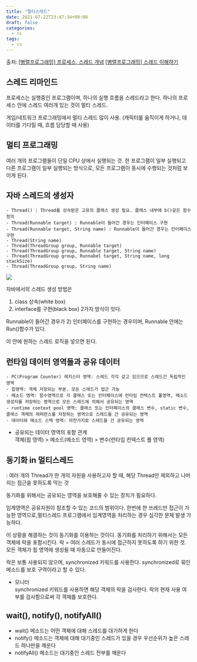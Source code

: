 ```yaml
---
title: "멀티스레드"
date: 2021-07-22T23:47:34+09:00
draft: false
categories:
  - cs
tags:
  - cs
---
```



출처:
[[병렬프로그래밍] 프로세스, 스레드 개념](https://12bme.tistory.com/65?category=682904)
[[병렬프로그래밍] 스레드 이해하기](https://12bme.tistory.com/66?category=682904)

## 스레드 리마인드

프로세스는 실행중인 프로그램이며, 하나의 실행 흐름을 스레드라고 한다.
하나의 프로세스 안에 스레드 여러개 있는 것이 멀티 스레드.

게임/네트워크 프로그래밍에서 멀티 스레드 많이 사용.
(캐릭터를 움직이게 하거나, 데이터를 기다릴 때, 흐름 담당할 때 사용)

## 멀티 프로그래밍

여러 개의 프로그램들이 단일 CPU 상에서 실행되는 것.
한 프로그램이 일부 실행되고 다른 프로그램이 일부 실행되는 방식으로,
모든 프로그램이 동시에 수행되는 것처럼 보이게 된다.

## 자바 스레드의 생성자

```
- Thread() : Thread를 상속받은 고유의 클래스 생성 필요. 클래스 내부에 b()같은 함수 정의
- Thread(Runnable target) : Runnable이 들어간 경우는 인터페이스 구현
- Thread(Runnable target, String name) : Runnable이 들어간 경우는 인터페이스 구현
- Thread(String name)
- Thread(ThreadGroup group, Runnable target)
- Thread(ThreadGroup group, Runnable target, String name)
- Thread(ThreadGroup group, Runnabel target, String name, long stackSize)
- Thread(ThreadGroup group, String name)
```

<img src = "https://user-images.githubusercontent.com/46602874/126585075-77d26485-71fd-403a-9903-de060aceb583.png"/>

자바에서의 스레드 생성 방법은

1. class 상속(white box)
2. interface를 구현(black box)
   2가지 방식이 잇다.

Runnable이 들어간 경우가 2) 인터페이스를 구현하는 경우이며,
Runnable 안에는 Run()함수가 있다.

이 안에 원하는 스레드 로직을 넣으면 된다.

## 런타임 데이터 영역들과 공유 데이터

```
- PC(Program Counter) 레지스터 영역: 스레드 각각 갖고 있으므로 스레드간 독립적인 영역
- 힙영역: 객체 저장되는 부분. 모든 스레드가 접근 가능
- 메소드 영역: 함수영역으로 각 클래스 또는 인터페이스에 런타임 컨텍스트 풀영역, 메소드 생성자를 저장하는 영역으로 모든 스레드에 의해서 공유되는 영역
- runtime context pool 영역: 클래스 또는 인터페이스의 클래스 변수, static 변수, 클래스 객체의 레퍼런스를 저장하는 영역으로 스레드들 간 공유되는 영역
- 데이터와 메소드 스택 영역: 마찬가지로 스레드들 간 공유되는 영역
```

- 공유되는 데이터 영역의 포함 관계  
  객체(힙 영역) > 메소드(메소드 영역) > 변수(런타임 컨텍스트 풀 영역)

## 동기화 in 멀티스레드

: 여러 개의 Thread가 한 개의 자원을 사용하고자 할 때, 해당 Thread만 제외하고 나머지는 접근을 못하도록 막는 것

동기화를 위해서는 공유되는 영역을 보호해줄 수 있는 장치가 필요하다.

임계영역은 공유자원이 참조할 수 있는 코드의 범위이다.
한번에 한 쓰레드만 접근이 가능한 영역으로,멀티스레드 프로그램에서 임계영역을 처리하는 경우 심각한 문제 발생 가능하다.

이 상황을 해결하는 것이 동기화를 이용하는 것이다.
동기화를 처리하기 위해서는 모든 객체에 락을 포함시킨다.
락 = 여러 스레드가 동시에 접근하지 못하도록 하기 위한 것. 모든 객체가 힙 영역에 생성될 때 자동으로 만들어진다.

락은 보통 사용되지 않으며, synchronized 키워드를 사용한다.
synchronized로 묶인 메소드를 보호 구역이라고 할 수 있다.

- 모니터  
  synchronized 키워드를 사용하면 해당 객체의 락을 검사한다. 락의 현재 사용 여부를 검사함으로써 각 객체를 보호한다.

## wait(), notify(), notifyAll()

- wait() 메소드는 어떤 객체에 대해 스레드를 대기하게 한다
- notify() 메소드는 객체에 대해 대기중인 스레드가 있을 경우 우선순위가 높은 스레드 하나만을 깨운다
- notifyAll() 메소드는 대기중인 스레드 전부를 깨운다
